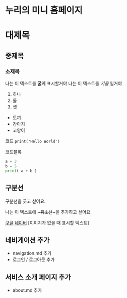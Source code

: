 # 누리의 미니 홈페이지 
# 대제목
## 중제목
### 소제목

나는 이 텍스트를 **굵게** 표시할거야
나는 이 텍스트를 *기울* 일거야

1. 하나
2. 둘
3. 셋

- 토끼
- 강아지
- 고양이

코드
`print('Hello World')`

코드블록
``` python
a = 3
b = 5
print( a + b )
```

구분선
---
구분선을 긋고 싶어요.

나는 이 텍스트에 ~~~취소선~~~을 추가하고 싶어요.

[구글](https://google.com)
[네이버](https://naver.com)
[이미지가 없을 때 표시할 텍스트]

## 네비게이션 추가
- navigation.md 추가
- 로그인 / 로그아웃 추가

## 서비스 소개 페이지 추가
- about.md 추가


